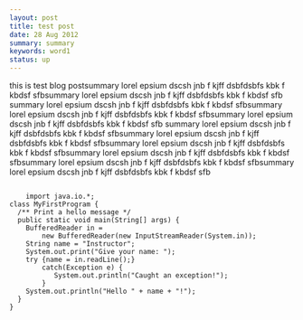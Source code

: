 ```yaml
---
layout: post
title: test post 
date: 28 Aug 2012
summary: summary
keywords: word1
status: up
---
```

this is test blog postsummary lorel epsium dscsh jnb f kjff dsbfdsbfs kbk f kbdsf sfbsummary lorel epsium dscsh jnb f kjff dsbfdsbfs kbk f kbdsf sfb summary lorel epsium dscsh jnb f kjff dsbfdsbfs kbk f kbdsf sfbsummary lorel epsium dscsh jnb f kjff dsbfdsbfs kbk f kbdsf sfbsummary lorel epsium dscsh jnb f kjff dsbfdsbfs kbk f kbdsf sfb summary lorel epsium dscsh jnb f kjff dsbfdsbfs kbk f kbdsf sfbsummary lorel epsium dscsh jnb f kjff dsbfdsbfs kbk f kbdsf sfbsummary lorel epsium dscsh jnb f kjff dsbfdsbfs kbk f kbdsf sfbsummary lorel epsium dscsh jnb f kjff dsbfdsbfs kbk f kbdsf sfbsummary lorel epsium dscsh jnb f kjff dsbfdsbfs kbk f kbdsf sfbsummary lorel epsium dscsh jnb f kjff dsbfdsbfs kbk f kbdsf sfb

<pre><code>
	import java.io.*; 
class MyFirstProgram {
  /** Print a hello message */ 
  public static void main(String[] args) { 
    BufferedReader in = 
        new BufferedReader(new InputStreamReader(System.in)); 
    String name = "Instructor"; 
    System.out.print("Give your name: "); 
    try {name = in.readLine();}
        catch(Exception e) {
           System.out.println("Caught an exception!"); 
        }
    System.out.println("Hello " + name + "!"); 
  }
}
	
</code></pre>
